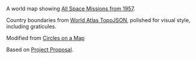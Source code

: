 A world map showing [All Space Missions from 1957](https://gist.github.com/lintonylin/4f9ba13dc37b7510ea392d95c494f891).

Country boundaries from [World Atlas TopoJSON](https://github.com/topojson/world-atlas), polished for visual style, including graticules.

Modified from [Circles on a Map](https://vizhub.com/curran/8704c9b7c6df43cabf839aa3f1cb7b70)

Based on [Project Proposal](https://github.com/lintonylin/Project-Proposal).